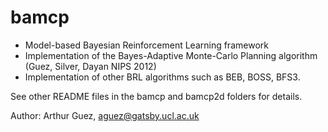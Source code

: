 bamcp
=====

+ Model-based Bayesian Reinforcement Learning framework 
+ Implementation of the Bayes-Adaptive Monte-Carlo Planning algorithm (Guez, Silver, Dayan NIPS 2012)
+ Implementation of other BRL algorithms such as BEB, BOSS, BFS3.

See other README files in the bamcp and bamcp2d folders for details.

Author: Arthur Guez, aguez@gatsby.ucl.ac.uk
